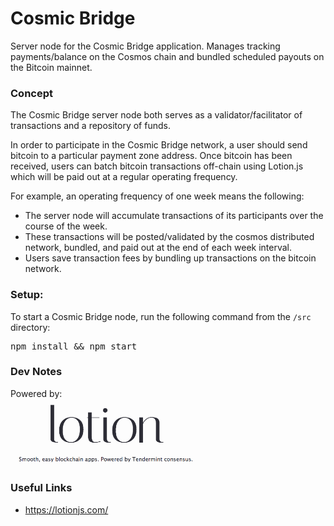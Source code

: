# Cosmic Bridge
Server node for the Cosmic Bridge application. Manages tracking payments/balance on the Cosmos chain and bundled scheduled payouts on the Bitcoin mainnet.


### Concept

The Cosmic Bridge server node both serves as a validator/facilitator of transactions and a repository of funds.

In order to participate in the Cosmic Bridge network, a user should send bitcoin to a particular payment zone address. Once bitcoin has been received, users can batch bitcoin transactions off-chain using Lotion.js which will be paid out at a regular operating frequency.

For example, an operating frequency of one week means the following:

* The server node will accumulate transactions of its participants over the course of the week. 
* These transactions will be posted/validated by the cosmos distributed network, bundled, and paid out at the end of each week interval.
* Users save transaction fees by bundling up transactions on the bitcoin network.


### Setup:

To start a Cosmic Bridge node, run the following command from the `/src` directory:

<pre>
npm install && npm start
</pre>

### Dev Notes


Powered by:<br/>
<img src="./img/lotion.png" style="width: 300px"/>


### Useful Links

* https://lotionjs.com/

